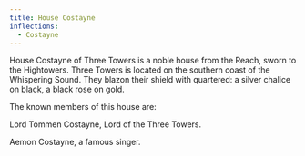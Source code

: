 ```yaml
---
title: House Costayne
inflections:
  - Costayne
---
```


 House Costayne of Three Towers is a noble house from the Reach, sworn to the Hightowers. Three Towers is located on the southern coast of the Whispering Sound. They blazon their shield with quartered: a silver chalice on black, a black rose on gold.

The known members of this house are:

Lord Tommen Costayne, Lord of the Three Towers.

Aemon Costayne, a famous singer.


